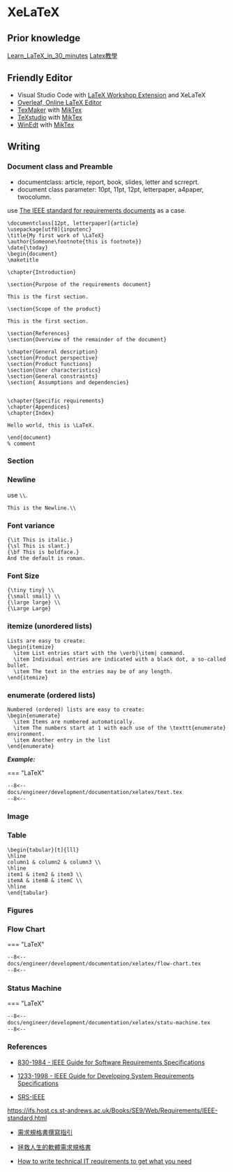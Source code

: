 # XeLaTeX

## Prior knowledge

[Learn_LaTeX_in_30_minutes](https://www.overleaf.com/learn/latex/Learn_LaTeX_in_30_minutes)
[Latex教學](http://www.cs.nthu.edu.tw/~cherung/teaching/2009cs5321/link/latex.pdf)

## Friendly Editor

- Visual Studio Code with [LaTeX Workshop Extension](https://marketplace.visualstudio.com/items?itemName=James-Yu.latex-workshop) and XeLaTeX
- [Overleaf, Online LaTeX Editor](https://www.overleaf.com/)
- [TexMaker](https://www.xm1math.net/texmaker/) with [MikTex](https://miktex.org/)
- [TeXstudio](https://www.texstudio.org/) with [MikTex](https://miktex.org/)
- [WinEdt](https://www.winedt.com/) with [MikTex](https://miktex.org/)


## Writing

### Document class and Preamble

- documentclass: article, report, book, slides, letter and scrreprt.
- document class parameter: 10pt, 11pt, 12pt, letterpaper, a4paper, twocolumn.

use [The IEEE standard for requirements documents](https://ifs.host.cs.st-andrews.ac.uk/Books/SE9/Web/Requirements/IEEE-standard.html) as a case.

```
\documentclass[12pt, letterpaper]{article}
\usepackage[utf8]{inputenc}
\title{My first work of \LaTeX}
\author{Someone\footnote{this is footnote}}
\date{\today}
\begin{document}
\maketitle

\chapter{Introduction}

\section{Purpose of the requirements document}

This is the first section.

\section{Scope of the product}

This is the first section.

\section{References}
\section{Overview of the remainder of the document}

\chapter{General description}
\section{Product perspective}
\section{Product functions}
\section{User characteristics}
\section{General constraints}
\section{ Assumptions and dependencies}


\chapter{Specific requirements}
\chapter{Appendices}
\chapter{Index}

Hello world, this is \LaTeX.

\end{document}
% comment
```

### Section




### Newline

use `\\`.

```
This is the Newline.\\
```

### Font variance

```
{\it This is italic.}
{\sl This is slant.}
{\bf This is boldface.}
And the default is roman.
```

### Font Size

```
{\tiny tiny} \\
{\small small} \\
{\large large} \\
{\Large Large}
```

### itemize (unordered lists)

```
Lists are easy to create:
\begin{itemize}
  \item List entries start with the \verb|\item| command.
  \item Individual entries are indicated with a black dot, a so-called bullet.
  \item The text in the entries may be of any length.
\end{itemize}

```

### enumerate (ordered lists)

```
Numbered (ordered) lists are easy to create:
\begin{enumerate}
  \item Items are numbered automatically.
  \item The numbers start at 1 with each use of the \texttt{enumerate} environment.
  \item Another entry in the list
\end{enumerate}
```



***Example:***

=== "LaTeX"

``` tex linenums="1""
--8<--
docs/engineer/development/documentation/xelatex/text.tex
--8<--
```

### Image



### Table

```
\begin{tabular}[t]{lll}
\hline
column1 & column2 & column3 \\
\hline
item1 & item2 & item3 \\
itemA & itemB & itemC \\
\hline
\end{tabular} 
```

### Figures

### Flow Chart


=== "LaTeX"

``` tex linenums="1""
--8<--
docs/engineer/development/documentation/xelatex/flow-chart.tex
--8<--
```

### Status Machine

=== "LaTeX"

``` tex linenums="1""
--8<--
docs/engineer/development/documentation/xelatex/statu-machine.tex
--8<--
```

### References

- [830-1984 - IEEE Guide for Software Requirements Specifications](https://ieeexplore.ieee.org/document/741940)
- [1233-1998 - IEEE Guide for Developing System Requirements Specifications](https://ieeexplore.ieee.org/document/278253)

- [SRS-IEEE](https://github.com/jpeisenbarth/SRS-Tex)

https://ifs.host.cs.st-andrews.ac.uk/Books/SE9/Web/Requirements/IEEE-standard.html

- [需求規格書撰寫指引](http://120.105.184.250/lwcheng/SSADM/RUP/RUPSamples/%E9%9C%80%E6%B1%82%E8%A6%8F%E6%A0%BC%E6%9B%B8%E6%92%B0%E5%AF%AB%E6%8C%87%E5%BC%95.doc)

- [拯救人生的軟體需求規格書](https://oberonlai.blog/tw/%E6%8B%AF%E6%95%91%E4%BA%BA%E7%94%9F%E7%9A%84%E8%BB%9F%E9%AB%94%E9%9C%80%E6%B1%82%E8%A6%8F%E6%A0%BC%E6%9B%B8/)

- [How to write technical IT requirements to get what you need](
https://www.udemy.com/course/how-to-write-technical-it-requirements-to-get-what-you-need/?utm_source=adwords&utm_medium=udemyads&utm_campaign=LongTail_la.EN_cc.ROW&utm_content=deal4584&utm_term=_._ag_77879424214_._ad_535397245866_._kw__._de_c_._dm__._pl__._ti_dsa-1007766171552_._li_9040379_._pd__._&matchtype=b&gclid=Cj0KCQjwssyJBhDXARIsAK98ITTai6Sn_CB8dkXjO-t9qV8NifuKh9vbq7IX1LdvJQskzOEN_grVjZoaAklZEALw_wcB)